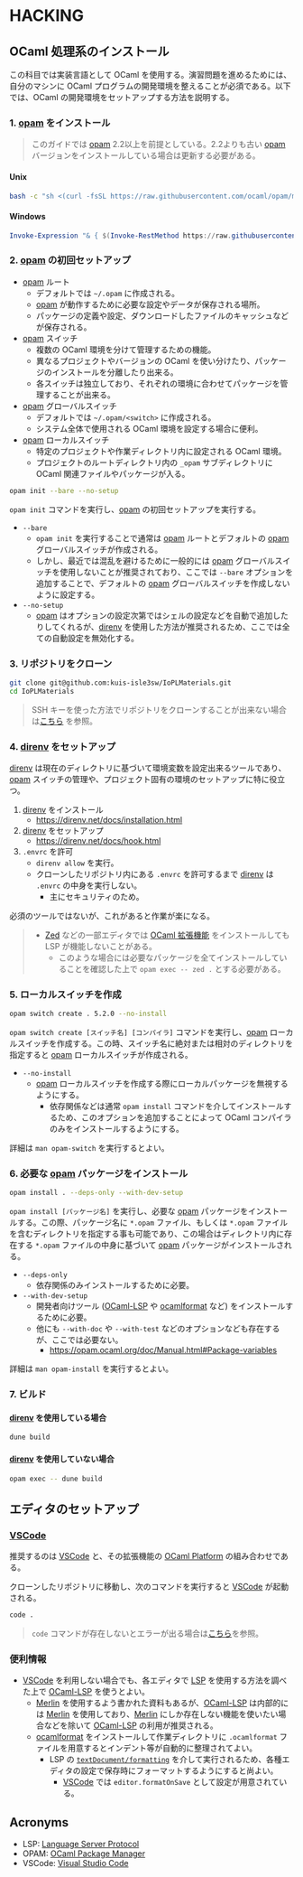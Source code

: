 # HACKING

## OCaml 処理系のインストール

この科目では実装言語として OCaml を使用する。演習問題を進めるためには、自分のマシンに OCaml プログラムの開発環境を整えることが必須である。以下では、OCaml の開発環境をセットアップする方法を説明する。

### 1. [opam] をインストール

> このガイドでは [opam] 2.2以上を前提としている。2.2よりも古い [opam] バージョンをインストールしている場合は更新する必要がある。

#### Unix

```sh
bash -c "sh <(curl -fsSL https://raw.githubusercontent.com/ocaml/opam/master/shell/install.sh)"
```

#### Windows

```powershell
Invoke-Expression "& { $(Invoke-RestMethod https://raw.githubusercontent.com/ocaml/opam/master/shell/install.ps1) }"
```

### 2. [opam] の初回セットアップ

- [opam] ルート
  - デフォルトでは `~/.opam` に作成される。
  - [opam] が動作するために必要な設定やデータが保存される場所。
  - パッケージの定義や設定、ダウンロードしたファイルのキャッシュなどが保存される。
- [opam] スイッチ
  - 複数の OCaml 環境を分けて管理するための機能。
  - 異なるプロジェクトやバージョンの OCaml を使い分けたり、パッケージのインストールを分離したり出来る。
  - 各スイッチは独立しており、それぞれの環境に合わせてパッケージを管理することが出来る。
- [opam] グローバルスイッチ
  - デフォルトでは `~/.opam/<switch>` に作成される。
  - システム全体で使用される OCaml 環境を設定する場合に便利。
- [opam] ローカルスイッチ
  - 特定のプロジェクトや作業ディレクトリ内に設定される OCaml 環境。
  - プロジェクトのルートディレクトリ内の `_opam` サブディレクトリに OCaml 関連ファイルやパッケージが入る。

```sh
opam init --bare --no-setup
```

`opam init` コマンドを実行し、[opam] の初回セットアップを実行する。

- `--bare`
  - `opam init` を実行することで通常は [opam] ルートとデフォルトの [opam] グローバルスイッチが作成される。
  - しかし、最近では混乱を避けるために一般的には [opam] グローバルスイッチを使用しないことが推奨されており、ここでは `--bare` オプションを追加することで、デフォルトの [opam] グローバルスイッチを作成しないように設定する。
- `--no-setup`
  - [opam] はオプションの設定次第ではシェルの設定などを自動で追加したりしてくれるが、[direnv] を使用した方法が推奨されるため、ここでは全ての自動設定を無効化する。

### 3. リポジトリをクローン

```sh
git clone git@github.com:kuis-isle3sw/IoPLMaterials.git
cd IoPLMaterials
```

> SSH キーを使った方法でリポジトリをクローンすることが出来ない場合は[こちら](https://docs.github.com/repositories/creating-and-managing-repositories/cloning-a-repository) を参照。

### 4. [direnv] をセットアップ

[direnv] は現在のディレクトリに基づいて環境変数を設定出来るツールであり、[opam] スイッチの管理や、プロジェクト固有の環境のセットアップに特に役立つ。

1. [direnv] をインストール
   - https://direnv.net/docs/installation.html
2. [direnv] をセットアップ
   - https://direnv.net/docs/hook.html
3. `.envrc` を許可
   - `direnv allow` を実行。
   - クローンしたリポジトリ内にある `.envrc` を許可するまで [direnv] は `.envrc` の中身を実行しない。
     - 主にセキュリティのため。

必須のツールではないが、これがあると作業が楽になる。

> - [Zed](https://zed.dev) などの一部エディタでは [OCaml 拡張機能](https://github.com/zed-industries/zed/tree/main/extensions/ocaml) をインストールしても LSP が機能しないことがある。
>   - このような場合には必要なパッケージを全てインストールしていることを確認した上で `opam exec -- zed .` とする必要がある。

### 5. ローカルスイッチを作成

```sh
opam switch create . 5.2.0 --no-install
```

`opam switch create [スイッチ名] [コンパイラ]` コマンドを実行し、[opam] ローカルスイッチを作成する。この時、スイッチ名に絶対または相対のディレクトリを指定すると [opam] ローカルスイッチが作成される。

- `--no-install`
  - [opam] ローカルスイッチを作成する際にローカルパッケージを無視するようにする。
    - 依存関係などは通常 `opam install` コマンドを介してインストールするため、このオプションを追加することによって OCaml コンパイラのみをインストールするようにする。

詳細は `man opam-switch` を実行するとよい。

### 6. 必要な [opam] パッケージをインストール

```sh
opam install . --deps-only --with-dev-setup
```

`opam install [パッケージ名]` を実行し、必要な [opam] パッケージをインストールする。この際、パッケージ名に `*.opam` ファイル、もしくは `*.opam` ファイルを含むディレクトリを指定する事も可能であり、この場合はディレクトリ内に存在する `*.opam` ファイルの中身に基づいて [opam] パッケージがインストールされる。

- `--deps-only`
  - 依存関係のみインストールするために必要。
- `--with-dev-setup`
  - 開発者向けツール ([OCaml-LSP] や [ocamlformat] など) をインストールするために必要。
  - 他にも `--with-doc` や `--with-test` などのオプションなども存在するが、ここでは必要ない。
    - https://opam.ocaml.org/doc/Manual.html#Package-variables

詳細は `man opam-install` を実行するとよい。

### 7. ビルド

#### [direnv] を使用している場合

```sh
dune build
```

#### [direnv] を使用していない場合

```sh
opam exec -- dune build
```

## エディタのセットアップ

### [VSCode]

推奨するのは [VSCode] と、その拡張機能の [OCaml Platform](https://marketplace.visualstudio.com/items?itemName=ocamllabs.ocaml-platform) の組み合わせである。

クローンしたリポジトリに移動し、次のコマンドを実行すると [VSCode] が起動される。

```sh
code .
```

> `code` コマンドが存在しないとエラーが出る場合は[こちら](https://code.visualstudio.com/docs/editor/command-line#_code-is-not-recognized-as-an-internal-or-external-command)を参照。

### 便利情報

- [VSCode] を利用しない場合でも、各エディタで [LSP] を使用する方法を調べた上で [OCaml-LSP] を使うとよい。
  - [Merlin] を使用するよう書かれた資料もあるが、[OCaml-LSP] は内部的には [Merlin] を使用しており、[Merlin] にしか存在しない機能を使いたい場合などを除いて [OCaml-LSP] の利用が推奨される。
  - [ocamlformat] をインストールして作業ディレクトリに `.ocamlformat` ファイルを用意するとインデント等が自動的に整理されてよい。
    - LSP の [`textDocument/formatting`](https://microsoft.github.io/language-server-protocol/specifications/lsp/3.17/specification/#textDocument_formatting) を介して実行されるため、各種エディタの設定で保存時にフォーマットするようにすると尚よい。
      - [VSCode] では `editor.formatOnSave` として設定が用意されている。

## Acronyms

- LSP: [Language Server Protocol][LSP]
- OPAM: [OCaml Package Manager][opam]
- VSCode: [Visual Studio Code][VSCode]

[direnv]: https://github.com/direnv/direnv
[LSP]: https://microsoft.github.io/language-server-protocol
[Merlin]: https://github.com/ocaml/merlin
[OCaml-LSP]: https://github.com/ocaml/ocaml-lsp
[ocamlformat]: https://github.com/ocaml-ppx/ocamlformat
[opam]: https://github.com/ocaml/opam
[VSCode]: https://code.visualstudio.com
